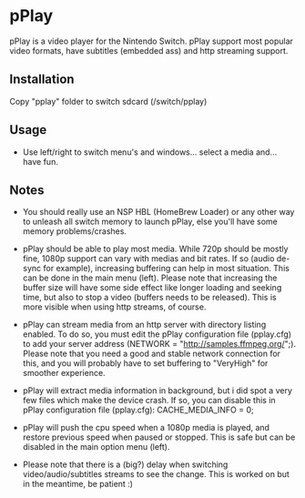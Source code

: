 pPlay
======

pPlay is a video player for the Nintendo Switch. pPlay support most popular video formats,
have subtitles (embedded ass) and http streaming support.

Installation 
----
Copy "pplay" folder to switch sdcard (/switch/pplay)

Usage
-----
- Use left/right to switch menu's and windows... select a media and... have fun.

Notes
----
- You should really use an NSP HBL (HomeBrew Loader) or any other way to unleash all switch memory 
to launch pPlay, else you'll have some memory problems/crashes. 

- pPlay should be able to play most media. While 720p should be mostly fine, 
1080p support can vary with medias and bit rates. If so (audio de-sync for example), 
increasing buffering can help in most situation. This can be done in the main menu (left).
Please note that increasing the buffer size will have some side effect like longer loading and seeking time,
but also to stop a video (buffers needs to be released). This is more visible
when using http streams, of course.

- pPlay can stream media from an http server with directory listing enabled. To do so,
you must edit the pPlay configuration file (pplay.cfg) to add your server address (NETWORK = "http://samples.ffmpeg.org/";).
Please note that you need a good and stable network connection for this, and you will probably have
to set buffering to "VeryHigh" for smoother experience.

- pPlay will extract media information in background, but i did spot a very few files which
make the device crash. If so, you can disable this in pPlay configuration file (pplay.cfg):
CACHE_MEDIA_INFO = 0;

- pPlay will push the cpu speed when a 1080p media is played, and restore previous speed when paused or stopped.
This is safe but can be disabled in the main option menu (left).

- Please note that there is a (big?) delay when switching video/audio/subtitles streams to see the change.
This is worked on but in the meantime, be patient :)
